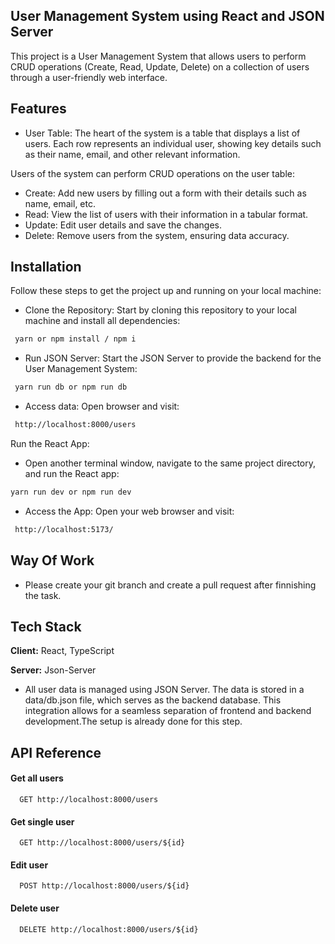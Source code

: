 ## User Management System using React and JSON Server

This project is a User Management System that allows users to perform CRUD operations (Create, Read, Update, Delete) on a collection of users through a user-friendly web interface.

## Features

- User Table: The heart of the system is a table that displays a list of users. Each row represents an individual user, showing key details such as their name, email, and other relevant information.

Users of the system can perform CRUD operations on the user table:

- Create: Add new users by filling out a form with their details such as name, email, etc.
- Read: View the list of users with their information in a tabular format.
- Update: Edit user details and save the changes.
- Delete: Remove users from the system, ensuring data accuracy.

## Installation

Follow these steps to get the project up and running on your local machine:

- Clone the Repository: Start by cloning this repository to your local machine and install all dependencies:

```bash
 yarn or npm install / npm i
```

- Run JSON Server: Start the JSON Server to provide the backend for the User Management System:

```bash
 yarn run db or npm run db
```

- Access data: Open browser and visit:

```bash
 http://localhost:8000/users
```

Run the React App:

- Open another terminal window, navigate to the same project directory, and run the React app:

```bash
yarn run dev or npm run dev
```

- Access the App: Open your web browser and visit:

```bash
 http://localhost:5173/
```

## Way Of Work

- Please create your git branch and create a pull request after finnishing the task.

## Tech Stack

**Client:** React, TypeScript

**Server:** Json-Server

- All user data is managed using JSON Server. The data is stored in a data/db.json file, which serves as the backend database. This integration allows for a seamless separation of frontend and backend development.The setup is already done for this step.

## API Reference

#### Get all users

```
  GET http://localhost:8000/users
```

#### Get single user

```
  GET http://localhost:8000/users/${id}
```

#### Edit user

```
  POST http://localhost:8000/users/${id}
```

#### Delete user

```
  DELETE http://localhost:8000/users/${id}
```
